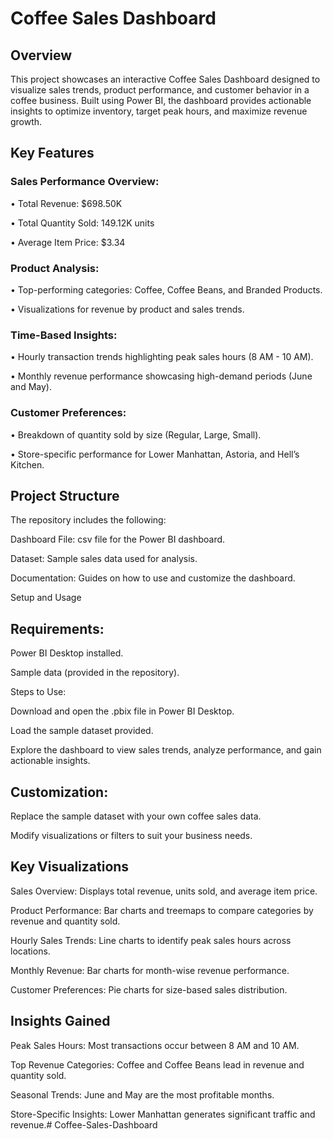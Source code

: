 # Coffee Sales Dashboard

## Overview

This project showcases an interactive Coffee Sales Dashboard designed to visualize sales trends, product performance, and customer behavior in a coffee business. Built using Power BI, the dashboard provides actionable insights to optimize inventory, target peak hours, and maximize revenue growth.

## Key Features

### Sales Performance Overview:

•	Total Revenue: $698.50K

•	Total Quantity Sold: 149.12K units

•	Average Item Price: $3.34

### Product Analysis:

•	Top-performing categories: Coffee, Coffee Beans, and Branded Products.

•	Visualizations for revenue by product and sales trends.

### Time-Based Insights:

•	Hourly transaction trends highlighting peak sales hours (8 AM - 10 AM).

•	Monthly revenue performance showcasing high-demand periods (June and May).

### Customer Preferences:

•	Breakdown of quantity sold by size (Regular, Large, Small).

•	Store-specific performance for Lower Manhattan, Astoria, and Hell’s Kitchen.

## Project Structure

The repository includes the following:

Dashboard File: csv file for the Power BI dashboard.

Dataset: Sample sales data used for analysis.

Documentation: Guides on how to use and customize the dashboard.

Setup and Usage

## Requirements:

Power BI Desktop installed.

Sample data (provided in the repository).

Steps to Use:

Download and open the .pbix file in Power BI Desktop.

Load the sample dataset provided.

Explore the dashboard to view sales trends, analyze performance, and gain actionable insights.

## Customization:

Replace the sample dataset with your own coffee sales data.

Modify visualizations or filters to suit your business needs.

## Key Visualizations

Sales Overview: Displays total revenue, units sold, and average item price.

Product Performance: Bar charts and treemaps to compare categories by revenue and quantity sold.

Hourly Sales Trends: Line charts to identify peak sales hours across locations.

Monthly Revenue: Bar charts for month-wise revenue performance.

Customer Preferences: Pie charts for size-based sales distribution.

## Insights Gained

Peak Sales Hours: Most transactions occur between 8 AM and 10 AM.

Top Revenue Categories: Coffee and Coffee Beans lead in revenue and quantity sold.

Seasonal Trends: June and May are the most profitable months.

Store-Specific Insights: Lower Manhattan generates significant traffic and revenue.# Coffee-Sales-Dashboard
